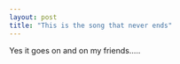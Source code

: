 ```yaml
---
layout: post
title: "This is the song that never ends"
---
```


Yes it goes on and on my friends.....